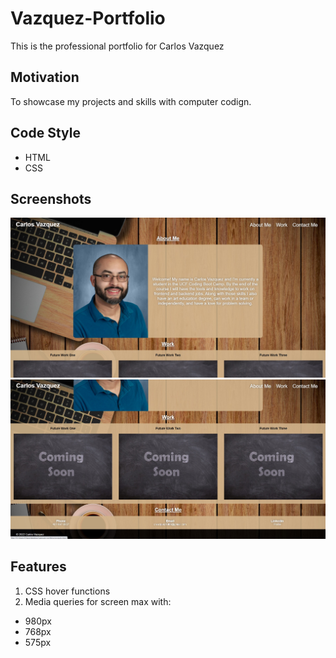 # Vazquez-Portfolio
This is the professional portfolio for Carlos Vazquez

## Motivation
To showcase my projects and skills with computer codign.

## Code Style
- HTML
- CSS

## Screenshots
![ScreenShot](./assets/images/screenshot.jpg)
![ScreenShot](./assets/images/screenshot2.jpg)

## Features
1. CSS hover functions
2. Media queries for screen max with:
- 980px
- 768px
- 575px